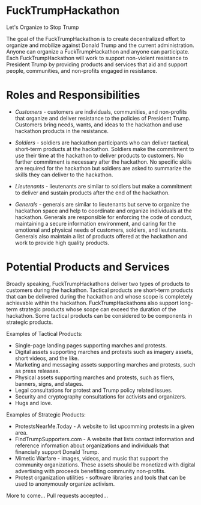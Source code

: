 # FuckTrumpHackathon
Let's Organize to Stop Trump

The goal of the FuckTrumpHackathon is to create decentralized effort to organize and mobilize against Donald Trump and the current administration. Anyone can organize a FuckTrumpHackathon and anyone can participate. Each FuckTrumpHackathon will work to support non-violent resistance to President Trump by providing products and services that aid and support people,
communities, and non-profits engaged in resistance.

# Roles and Responsibilities
- *Customers* - customers are individuals, communities, and non-profits that organize and deliver resistance to the policies of President Trump. Customers bring needs, wants, and ideas to the hackathon and use hackathon products in the resistance.

- *Soldiers* - soldiers are hackathon participants who can deliver tactical, short-term products at the hackathon. Soldiers make the commitment to use their time at the hackathon to deliver products to customers. No further commitment is necessary after the hackathon. No specific skills are required for the hackathon but soldiers are asked to summarize the skills they can deliver to the hackathon. 

- *Lieutenants* - lieutenants are similar to soldiers but make a commitment to deliver and sustain products after the end of the hackathon.

- *Generals* - generals are similar to lieutenants but serve to organize the hackathon space and help to coordinate and organize individuals at the hackathon. Generals are responsible for enforcing the code of conduct, maintaining a secure information environment, and caring for the emotional and physical needs of customers, soldiers, and lieutenants. Generals also maintain a list of products offered at the hackathon and work to provide high quality products.

# Potential Products and Services
Broadly speaking, FuckTrumpHackathons deliver two types of products to customers during the hackathon. Tactical products are short-term products that can be delivered during the hackathon and whose scope is completely achievable within the hackathon. FuckTrumpHackathons also support long-term strategic products whose scope can exceed the duration of the hackathon. Some tactical products can be considered to be components in strategic products.

Examples of Tactical Products:
* Single-page landing pages supporting marches and protests.
* Digital assets supporting marches and protests such as imagery assets, short videos, and the like.
* Marketing and messaging assets supporting marches and protests, such as press releases.
* Physical assets supporting marches and protests, such as fliers, banners, signs, and stages.
* Legal consultations for protest and Trump policy related issues. 
* Security and cryptography consultations for activists and organizers.
* Hugs and love.

Examples of Strategic Products:
* ProtestsNearMe.Today - A website to list upcomming protests in a given area.
* FindTrumpSupporters.com - A website that lists contact information and reference information about organizations and individuals that financially support Donald Trump.
* Mimetic Warfare - images, videos, and music that support the community organizations. These assets should be monetized with digital advertising with proceeds benefiting community non-profits.
* Protest organization utilities - software libraries and tools that can be used to anonymously organize activism. 


More to come...
Pull requests accepted...
